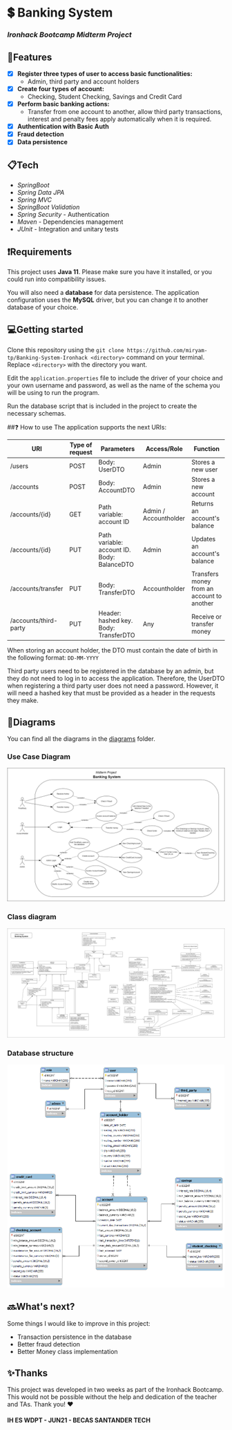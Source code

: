 # 💲 Banking System
### _Ironhack Bootcamp Midterm Project_

## 📌Features

- [x] **Register three types of user to access basic functionalities:**
    * Admin, third party and account holders
- [x] **Create four types of account:**
    * Checking, Student Checking, Savings and Credit Card
- [x] **Perform basic banking actions:**
    * Transfer from one account to another, allow third party transactions, interest and
      penalty fees apply automatically when it is required.
- [x] **Authentication with Basic Auth**
- [x] **Fraud detection**
- [x] **Data persistence**

## 📋Tech

* _SpringBoot_
* _Spring Data JPA_
* _Spring MVC_
* _SpringBoot Validation_
* _Spring Security_ - Authentication
* _Maven_ - Dependencies management
* _JUnit_ - Integration and unitary tests

## :exclamation:Requirements
This project uses **Java 11**. Please make sure you have it installed, or you could run into compatibility issues.

You will also need a **database** for data persistence. The application configuration uses the **MySQL** driver, but you can
change it to another database of your choice.

## :computer:Getting started

Clone this repository using the `git clone https://github.com/miryam-tp/Banking-System-Ironhack <directory>` command on your terminal. Replace `<directory>` with
the directory you want.  

Edit the `application.properties` file to include the driver of your choice and your own username and password,
as well as the name of the schema you will be using to run the program.

Run the database script that is included in the project to create the necessary schemas.

##❓ How to use
The application supports the next URIs:

| URI | Type of request | Parameters |  Access/Role |  Function  |
| ------ | ------ | ------ | ------ |  ------ |
| /users | POST | Body: UserDTO | Admin |  Stores a new user |
| /accounts | POST | Body: AccountDTO | Admin | Stores a new account |
| /accounts/{id} | GET | Path variable: account ID | Admin / Accountholder | Returns an account's balance |
| /accounts/{id} | PUT | Path variable: account ID. Body: BalanceDTO | Admin | Updates an account's balance |
| /accounts/transfer | PUT | Body: TransferDTO | Accountholder | Transfers money from an account to another |
| /accounts/third-party | PUT | Header: hashed key. Body: TransferDTO | Any | Receive or transfer money |

When storing an account holder, the DTO must contain the date of birth in the following format: `DD-MM-YYYY`

Third party users need to be registered in the database by an admin, but they do not need to log in to access the application.
Therefore, the UserDTO when registering a third party user does not need a password. However, it will need a hashed key that must be
provided as a header in the requests they make.

## 💬Diagrams
You can find all the diagrams in the [diagrams](diagrams) folder.
### Use Case Diagram
![image](diagrams/Midterm%20Project-Use%20Case%20Diagram.jpg)
### Class diagram
![image](diagrams/Midterm%20Project-Class%20Diagram.jpg)
### Database structure
![image](diagrams/database-diagram.png)

## 🔜What's next?
Some things I would like to improve in this project:
- Transaction persistence in the database
- Better fraud detection
- Better Money class implementation

## ✨Thanks
This project was developed in two weeks as part of the Ironhack Bootcamp.
This would not be possible without the help and dedication of the teacher and TAs. Thank you! ♥
#### IH ES WDPT - JUN21 - BECAS SANTANDER TECH